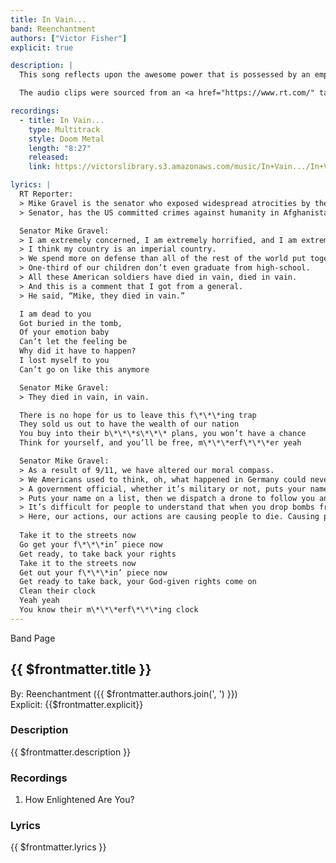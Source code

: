 ```yaml
---
title: In Vain...
band: Reenchantment
authors: ["Victor Fisher"]
explicit: true

description: |
  This song reflects upon the awesome power that is possessed by an empire and the vast impact of its gravitational field.

  The audio clips were sourced from an <a href="https://www.rt.com/" target="_blank">RT News</a> interview with Senator Mike Gravel.

recordings:
  - title: In Vain...
    type: Multitrack  
    style: Doom Metal
    length: "8:27"
    released: 
    link: https://victorslibrary.s3.amazonaws.com/music/In+Vain.../In+Vain....mp3

lyrics: |
  RT Reporter:
  > Mike Gravel is the senator who exposed widespread atrocities by the US in the Vietnam War.
  > Senator, has the US committed crimes against humanity in Afghanistan, Libya, Iraq, and why is no US politician today exposing that?

  Senator Mike Gravel:
  > I am extremely concerned, I am extremely horrified, and I am extremely embarrassed.
  > I think my country is an imperial country.
  > We spend more on defense than all of the rest of the world put together, and we’re broke.
  > One-third of our children don’t even graduate from high-school.
  > All these American soldiers have died in vain, died in vain.
  > And this is a comment that I got from a general.
  > He said, “Mike, they died in vain.”

  I am dead to you
  Got buried in the tomb,
  Of your emotion baby
  Can’t let the feeling be
  Why did it have to happen?
  I lost myself to you
  Can’t go on like this anymore

  Senator Mike Gravel:
  > They died in vain, in vain.

  There is no hope for us to leave this f\*\*\*ing trap
  They sold us out to have the wealth of our nation
  You buy into their b\*\*\*s\*\*\* plans, you won’t have a chance
  Think for yourself, and you’ll be free, m\*\*\*erf\*\*\*er yeah

  Senator Mike Gravel:
  > As a result of 9/11, we have altered our moral compass.
  > We Americans used to think, oh, what happened in Germany could never happen with us. Well, it’s happening with us.
  > A government official, whether it’s military or not, puts your name on a list, because he thinks you’re a traitor or you’re a terrorist.
  > Puts your name on a list, then we dispatch a drone to follow you and then we eventually take it upon ourselves to kill you, without any trial, without any evidence, and then kill about ten other civilians that happen to be standing next to you.
  > It’s difficult for people to understand that when you drop bombs from the air on people, you don’t see ’em die. You don’t see ’em die. They’re down there. You don’t see ’em. You don’t see ’em die.
  > Here, our actions, our actions are causing people to die. Causing people to die. Our actions are causing people to die.
  
  Take it to the streets now
  Go get your f\*\*\*in’ piece now
  Get ready, to take back your rights
  Take it to the streets now
  Get out your f\*\*\*in’ piece now
  Get ready to take back, your God-given rights come on
  Clean their clock
  Yeah yeah
  You know their m\*\*\*erf\*\*\*ing clock
---
```


<g-link to="/band/reenchantment">Band Page</g-link>

## {{ $frontmatter.title }}

By: <g-link to="/band/reenchantment">Reenchantment</g-link> ({{ $frontmatter.authors.join(', ') }})  
Explicit: {{$frontmatter.explicit}}

### Description

<vue-markdown>{{ $frontmatter.description }}</vue-markdown>

### Recordings

1. <g-link to="/recording/how-enlightened-are-you">How Enlightened Are You?</g-link>

### Lyrics

<vue-markdown>{{ $frontmatter.lyrics }}</vue-markdown>
